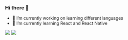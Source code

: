 ### Hi there 👋

<!--
**Homemadestea58/Homemadestea58** is a ✨ _special_ ✨ repository because its `README.md` (this file) appears on your GitHub profile.

Here are some ideas to get you started:
-->
- 🔭 I’m currently working on learning different languages
- 🌱 I’m currently learning React and React Native
<!--- 👯 I’m looking to collaborate on ...
- 🤔 I’m looking for help with ...
- 💬 Ask me about ...
- 📫 How to reach me: ...
- 😄 Pronouns: ...
- ⚡ Fun fact: ...-->

<img src="https://github-readme-stats.vercel.app/api?username=Homemadestea58&show_icons=true&theme=blueberry&hide_border=true&count_private=true">

<img src="https://github-readme-stats.vercel.app/api/top-langs/?username=Homemadestea58&compact=true">
